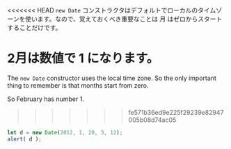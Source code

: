 <<<<<<< HEAD
`new Date` コンストラクタはデフォルトでローカルのタイムゾーンを使います。なので、覚えておくべき重要なことは 月 はゼロからスタートすることだけです。

2月は数値で 1 になります。
=======
The `new Date` constructor uses the local time zone. So the only important thing to remember is that months start from zero.

So February has number 1.
>>>>>>> fe571b36ed9e225f29239e82947005b08d74ac05

```js run
let d = new Date(2012, 1, 20, 3, 12);
alert( d );
```
